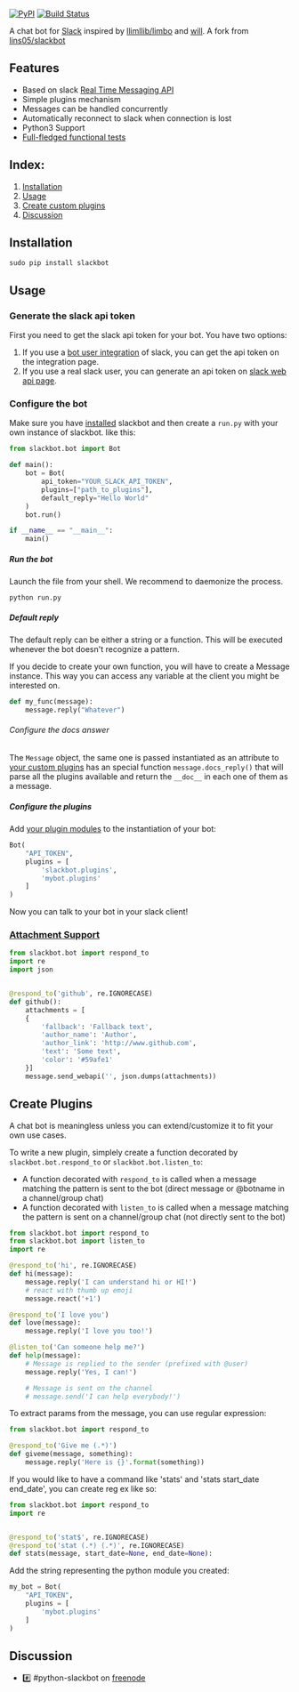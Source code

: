 [![PyPI](https://badge.fury.io/py/slackbot.svg)](https://pypi.python.org/pypi/slackbot) [![Build Status](https://secure.travis-ci.org/lins05/slackbot.svg?branch=master)](http://travis-ci.org/lins05/slackbot)

A chat bot for [Slack](https://slack.com) inspired by [llimllib/limbo](https://github.com/llimllib/limbo) and [will](https://github.com/skoczen/will).
A fork from [lins05/slackbot](https://github.com/lins05/slackbot)

## Features

* Based on slack [Real Time Messaging API](https://api.slack.com/rtm)
* Simple plugins mechanism
* Messages can be handled concurrently
* Automatically reconnect to slack when connection is lost
* Python3 Support
* [Full-fledged functional tests](tests/functional/test_functional.py)

## Index:
1. [Installation](#installation)
1. [Usage](#usage)
1. [Create custom plugins](#create-plugins)
1. [Discussion](#discussion)

## Installation


```
sudo pip install slackbot
```

## Usage

### Generate the slack api token

First you need to get the slack api token for your bot. You have two options:

1. If you use a [bot user integration](https://api.slack.com/bot-users) of slack, you can get the api token on the integration page.
2. If you use a real slack user, you can generate an api token on [slack web api page](https://api.slack.com/web).


### Configure the bot
Make sure you have [installed](#installation) slackbot and then create a `run.py` with your own instance of slackbot. like this:

```python
from slackbot.bot import Bot

def main():
    bot = Bot(
        api_token="YOUR_SLACK_API_TOKEN",
        plugins=["path_to_plugins"],
        default_reply="Hello World"
    )
    bot.run()

if __name__ == "__main__":
    main()
```

##### Run the bot
Launch the file from your shell. We recommend to daemonize the process.
```shell
python run.py
```

##### Default reply
The default reply can be either a string or a function. This will be executed whenever the bot doesn't recognize a pattern.

If you decide to create your own function, you will have to create a Message instance. This way you can access any variable at the client you might be interested on.
```python
def my_func(message):
    message.reply("Whatever")
```

###### Configure the docs answer
The `Message` object, the same one is passed instantiated as an attribute to [your custom plugins](#create-plugins) has an special function `message.docs_reply()` that will parse all the plugins available and return the `__doc__` in each one of them as a message.

##### Configure the plugins
Add [your plugin modules](#create-plugins) to the instantiation of your bot:

```python
Bot(
    "API_TOKEN",
    plugins = [
        'slackbot.plugins',
        'mybot.plugins'
    ]
)
```

Now you can talk to your bot in your slack client!

### [Attachment Support](https://api.slack.com/docs/attachments)

```python
from slackbot.bot import respond_to
import re
import json


@respond_to('github', re.IGNORECASE)
def github():
    attachments = [
    {
        'fallback': 'Fallback text',
        'author_name': 'Author',
        'author_link': 'http://www.github.com',
        'text': 'Some text',
        'color': '#59afe1'
    }]
    message.send_webapi('', json.dumps(attachments))
```
## Create Plugins

A chat bot is meaningless unless you can extend/customize it to fit your own use cases.

To write a new plugin, simplely create a function decorated by `slackbot.bot.respond_to` or `slackbot.bot.listen_to`:

- A function decorated with `respond_to` is called when a message matching the pattern is sent to the bot (direct message or @botname in a channel/group chat)
- A function decorated with `listen_to` is called when a message matching the pattern is sent on a channel/group chat (not directly sent to the bot)

```python
from slackbot.bot import respond_to
from slackbot.bot import listen_to
import re

@respond_to('hi', re.IGNORECASE)
def hi(message):
    message.reply('I can understand hi or HI!')
    # react with thumb up emoji
    message.react('+1')

@respond_to('I love you')
def love(message):
    message.reply('I love you too!')

@listen_to('Can someone help me?')
def help(message):
    # Message is replied to the sender (prefixed with @user)
    message.reply('Yes, I can!')

    # Message is sent on the channel
    # message.send('I can help everybody!')
```

To extract params from the message, you can use regular expression:
```python
from slackbot.bot import respond_to

@respond_to('Give me (.*)')
def giveme(message, something):
    message.reply('Here is {}'.format(something))
```

If you would like to have a command like 'stats' and 'stats start_date end_date', you can create reg ex like so:

```python
from slackbot.bot import respond_to
import re


@respond_to('stat$', re.IGNORECASE)
@respond_to('stat (.*) (.*)', re.IGNORECASE)
def stats(message, start_date=None, end_date=None):
```


Add the string representing the python module you created:

```python
my_bot = Bot(
    "API_TOKEN",
    plugins = [
        'mybot.plugins'
    ]
)
```

## Discussion

* :hash: #python-slackbot on [freenode](https://webchat.freenode.net/?channels=python-slackbot)
